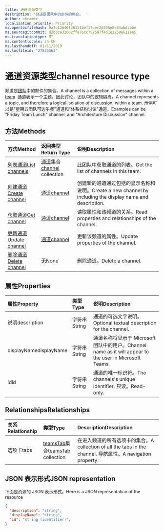 ```yaml
---
title: 通道资源类型
description: '频道是团队中的邮件的集合。 '
author: nkramer
localization_priority: Priority
ms.openlocfilehash: 9a7b12646f36152bef17cec2d206e8e84abdcbbe
ms.sourcegitcommit: d2b3ca32602ffa76cc7925d7f4d1e2258e611ea5
ms.translationtype: MT
ms.contentlocale: zh-CN
ms.lasthandoff: 01/11/2019
ms.locfileid: "27826563"
---
```

# <a name="channel-resource-type"></a><span data-ttu-id="1e75d-103">通道资源类型</span><span class="sxs-lookup"><span data-stu-id="1e75d-103">channel resource type</span></span>



<span data-ttu-id="1e75d-104">频道是[团队](../resources/team.md)中的邮件的集合。</span><span class="sxs-lookup"><span data-stu-id="1e75d-104">A channel is a collection of messages within a [team](../resources/team.md).</span></span> <span data-ttu-id="1e75d-105">通道表示一个主题，因此讨论，团队中的逻辑隔离。</span><span class="sxs-lookup"><span data-stu-id="1e75d-105">A channel represents a topic, and therefore a logical isolation of discussion, within a team.</span></span> <span data-ttu-id="1e75d-106">示例可以是"星期五团队可边午餐"通道和"体系结构讨论"通道。</span><span class="sxs-lookup"><span data-stu-id="1e75d-106">Examples can be "Friday Team Lunch" channel, and "Architecture Discussion" channel.</span></span>


## <a name="methods"></a><span data-ttu-id="1e75d-107">方法</span><span class="sxs-lookup"><span data-stu-id="1e75d-107">Methods</span></span>

| <span data-ttu-id="1e75d-108">方法</span><span class="sxs-lookup"><span data-stu-id="1e75d-108">Method</span></span>       | <span data-ttu-id="1e75d-109">返回类型</span><span class="sxs-lookup"><span data-stu-id="1e75d-109">Return Type</span></span>  |<span data-ttu-id="1e75d-110">说明</span><span class="sxs-lookup"><span data-stu-id="1e75d-110">Description</span></span>|
|:---------------|:--------|:----------|
|[<span data-ttu-id="1e75d-111">列表通道</span><span class="sxs-lookup"><span data-stu-id="1e75d-111">List channels</span></span>](../api/channel-list.md) | <span data-ttu-id="1e75d-112">[通道](channel.md)集合</span><span class="sxs-lookup"><span data-stu-id="1e75d-112">[channel](channel.md) collection</span></span> | <span data-ttu-id="1e75d-113">此团队中获取通道的列表。</span><span class="sxs-lookup"><span data-stu-id="1e75d-113">Get the list of channels in this team.</span></span>|
|[<span data-ttu-id="1e75d-114">创建通道</span><span class="sxs-lookup"><span data-stu-id="1e75d-114">Create channel</span></span>](../api/channel-post.md) | [<span data-ttu-id="1e75d-115">通道</span><span class="sxs-lookup"><span data-stu-id="1e75d-115">channel</span></span>](channel.md) | <span data-ttu-id="1e75d-116">创建新的通道通过包括的显示名称和说明。</span><span class="sxs-lookup"><span data-stu-id="1e75d-116">Create a new channel by including the display name and description.</span></span>|
|[<span data-ttu-id="1e75d-117">获取通道</span><span class="sxs-lookup"><span data-stu-id="1e75d-117">Get channel</span></span>](../api/channel-get.md) | [<span data-ttu-id="1e75d-118">通道</span><span class="sxs-lookup"><span data-stu-id="1e75d-118">channel</span></span>](channel.md) | <span data-ttu-id="1e75d-119">读取属性和该频道的关系。</span><span class="sxs-lookup"><span data-stu-id="1e75d-119">Read properties and relationships of the channel.</span></span>|
|[<span data-ttu-id="1e75d-120">更新通道</span><span class="sxs-lookup"><span data-stu-id="1e75d-120">Update channel</span></span>](../api/channel-patch.md) | [<span data-ttu-id="1e75d-121">通道</span><span class="sxs-lookup"><span data-stu-id="1e75d-121">channel</span></span>](channel.md) | <span data-ttu-id="1e75d-122">更新该频道的属性。</span><span class="sxs-lookup"><span data-stu-id="1e75d-122">Update properties of the channel.</span></span>|
|[<span data-ttu-id="1e75d-123">删除通道</span><span class="sxs-lookup"><span data-stu-id="1e75d-123">Delete channel</span></span>](../api/channel-delete.md) | <span data-ttu-id="1e75d-124">无</span><span class="sxs-lookup"><span data-stu-id="1e75d-124">None</span></span> | <span data-ttu-id="1e75d-125">删除通道。</span><span class="sxs-lookup"><span data-stu-id="1e75d-125">Delete a channel.</span></span>|

## <a name="properties"></a><span data-ttu-id="1e75d-126">属性</span><span class="sxs-lookup"><span data-stu-id="1e75d-126">Properties</span></span>
| <span data-ttu-id="1e75d-127">属性</span><span class="sxs-lookup"><span data-stu-id="1e75d-127">Property</span></span>     | <span data-ttu-id="1e75d-128">类型</span><span class="sxs-lookup"><span data-stu-id="1e75d-128">Type</span></span>   |<span data-ttu-id="1e75d-129">说明</span><span class="sxs-lookup"><span data-stu-id="1e75d-129">Description</span></span>|
|:---------------|:--------|:----------|
|<span data-ttu-id="1e75d-130">说明</span><span class="sxs-lookup"><span data-stu-id="1e75d-130">description</span></span>|<span data-ttu-id="1e75d-131">字符串</span><span class="sxs-lookup"><span data-stu-id="1e75d-131">String</span></span>|<span data-ttu-id="1e75d-132">通道的可选文字说明。</span><span class="sxs-lookup"><span data-stu-id="1e75d-132">Optional textual description for the channel.</span></span>|
|<span data-ttu-id="1e75d-133">displayName</span><span class="sxs-lookup"><span data-stu-id="1e75d-133">displayName</span></span>|<span data-ttu-id="1e75d-134">字符串</span><span class="sxs-lookup"><span data-stu-id="1e75d-134">String</span></span>|<span data-ttu-id="1e75d-135">通道名称将显示于 Microsoft 团队中的用户。</span><span class="sxs-lookup"><span data-stu-id="1e75d-135">Channel name as it will appear to the user in Microsoft Teams.</span></span>|
|<span data-ttu-id="1e75d-136">id</span><span class="sxs-lookup"><span data-stu-id="1e75d-136">id</span></span>|<span data-ttu-id="1e75d-137">字符串</span><span class="sxs-lookup"><span data-stu-id="1e75d-137">String</span></span>|<span data-ttu-id="1e75d-138">通道的唯一标识符。</span><span class="sxs-lookup"><span data-stu-id="1e75d-138">The channels's unique identifier.</span></span> <span data-ttu-id="1e75d-139">只读。</span><span class="sxs-lookup"><span data-stu-id="1e75d-139">Read-only.</span></span>|

## <a name="relationships"></a><span data-ttu-id="1e75d-140">Relationships</span><span class="sxs-lookup"><span data-stu-id="1e75d-140">Relationships</span></span>
| <span data-ttu-id="1e75d-141">关系</span><span class="sxs-lookup"><span data-stu-id="1e75d-141">Relationship</span></span> | <span data-ttu-id="1e75d-142">类型</span><span class="sxs-lookup"><span data-stu-id="1e75d-142">Type</span></span>   |<span data-ttu-id="1e75d-143">Description</span><span class="sxs-lookup"><span data-stu-id="1e75d-143">Description</span></span>|
|:---------------|:--------|:----------|
|<span data-ttu-id="1e75d-144">选项卡</span><span class="sxs-lookup"><span data-stu-id="1e75d-144">tabs</span></span>|<span data-ttu-id="1e75d-145">[teamsTab](../resources/teamstab.md)集合</span><span class="sxs-lookup"><span data-stu-id="1e75d-145">[teamsTab](../resources/teamstab.md) collection</span></span>|<span data-ttu-id="1e75d-146">在进入频道的所有选项卡的集合。</span><span class="sxs-lookup"><span data-stu-id="1e75d-146">A collection of all the tabs in the channel.</span></span> <span data-ttu-id="1e75d-147">导航属性。</span><span class="sxs-lookup"><span data-stu-id="1e75d-147">A navigation property.</span></span>|


## <a name="json-representation"></a><span data-ttu-id="1e75d-148">JSON 表示形式</span><span class="sxs-lookup"><span data-stu-id="1e75d-148">JSON representation</span></span>

<span data-ttu-id="1e75d-149">下面是资源的 JSON 表示形式。</span><span class="sxs-lookup"><span data-stu-id="1e75d-149">Here is a JSON representation of the resource</span></span>

<!-- {
  "blockType": "resource",
  "optionalProperties": [
    "chatthreads"
  ],
  "keyProperty": "id",
  "@odata.type": "microsoft.graph.channel"
}-->

```json
{
  "description": "string",
  "displayName": "string",
  "id": "string (identifier)",
}

```


<!-- uuid: 8fcb5dbc-d5aa-4681-8e31-b001d5168d79
2015-10-25 14:57:30 UTC -->
<!-- {
  "type": "#page.annotation",
  "description": "channel resource",
  "keywords": "",
  "section": "documentation",
  "tocPath": ""
}-->
